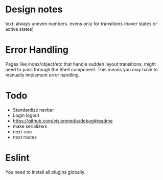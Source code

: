# Design notes

text: always uneven numbers. evens only for transitions (hover states or active states)

# Error Handling

Pages like index/object/etc that handle sudden layout transitions, might need to pass through the Shell component.
This means you may have to manually implement error handling.

# Todo

-   Standardize navbar
-   Login logout
-   https://github.com/visionmedia/debug#readme
-   make serializers
-   next-seo
-   next routes

# Eslint

You need to install all plugins globally.
